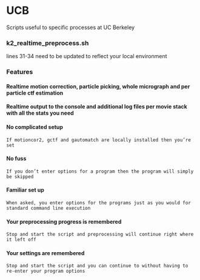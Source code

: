 # UCB

Scripts useful to specific processes at UC Berkeley

### k2_realtime_preprocess.sh

lines 31-34 need to be updated to reflect your local environment

### Features

#### Realtime motion correction, particle picking, whole micrograph and per particle ctf estimation 

#### Realtime output to the console and additional log files per movie stack with all the stats you need

#### No complicated setup
	If motioncor2, gctf and gautomatch are locally installed then you’re set
#### No fuss
	If you don’t enter options for a program then the program will simply be skipped
#### Familiar set up
	When asked, you enter options for the programs just as you would for standard command line execution
#### Your preprocessing progress is remembered
	Stop and start the script and preprocessing will continue right where it left off
#### Your settings are remembered
	Stop and start the script and you can continue to without having to re-enter your program options
